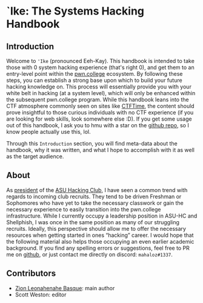 # `Ike: The Systems Hacking Handbook

## Introduction

Welcome to `'Ike` (pronounced Eeh-Kay). This handbook is intended to take those with 0 system hacking experience (that's right 0), and get them to an entry-level point within the [pwn.college](https://pwn.college) ecosystem. By following these steps, you can establish a strong base upon which to build your future hacking knowledge on. This process will essentially provide you with your white belt in hacking (at a system level), which will only be enhanced within the subsequent pwn.college program. While this handbook leans into the CTF atmosphere commonly seen on sites like [CTFTime](https://ctftime.org/ctf-wtf/), the content should prove insightful to those curious individuals with no CTF experience (if you are looking for web skills, look somewhere else :D). If you
get some usage out of this handbook, I ask you to hmu with a star on the [github repo](https://github.com/mahaloz/ike), so I know people actually use this, lol.

Through this `Introduction` section, you will find meta-data about the handbook, why it was written,
and what I hope to accomplish with it as well as the target audience. 

## About
As [president](https://zionbasque.com) of the [ASU Hacking Club](http://asuhacking.club), I have seen a common trend with regards to incoming club recruits. They tend to be driven Freshman or Sophomores who have yet to take the necessary classwork or gain the necessary experience to easily transition into the pwn.college infrastructure. While I currently occupy a leadership position in ASU-HC and Shellphish, I was once in the same position as many of our struggling recruits. Ideally, this perspective should allow me to offer the necessary resources when getting started in ones “hacking” career. I would hope that the following material also helps those occupying an even earlier academic background. If you find any spelling errors or suggestions, feel free to PR me on [github](https://github.com/mahaloz/ike), or just contact me directly on discord: `mahaloz#1337`. 

## Contributors

- [Zion Leonahenahe Basque](https://zionbasque.com): main author 
- Scott Weston: editor